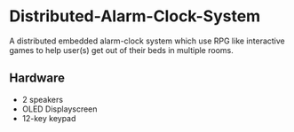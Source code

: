 # Distributed-Alarm-Clock-System
A distributed embedded alarm-clock system which use RPG like interactive games to help user(s) get out of their beds in multiple rooms.

## Hardware

 - 2 speakers
 - OLED Displayscreen
 - 12-key keypad
